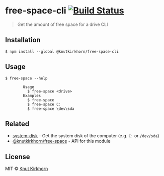 # free-space-cli [![Build Status](https://travis-ci.org/Knutakir/free-space-cli.svg?branch=master)](https://travis-ci.org/Knutakir/free-space-cli)
> Get the amount of free space for a drive CLI

## Installation
```
$ npm install --global @knutkirkhorn/free-space-cli
```

## Usage
```
$ free-space --help

        Usage
          $ free-space <drive>
        Examples
          $ free-space
          $ free-space C:
          $ free-space \dev\sda
```

## Related
- [system-disk](https://github.com/Knutakir/system-disk) - Get the system disk of the computer (e.g. `C:` or `/dev/sda`)
- [@knutkirkhorn/free-space](https://github.com/Knutakir/free-space-cli) - API for this module

## License
MIT © [Knut Kirkhorn](LICENSE)
